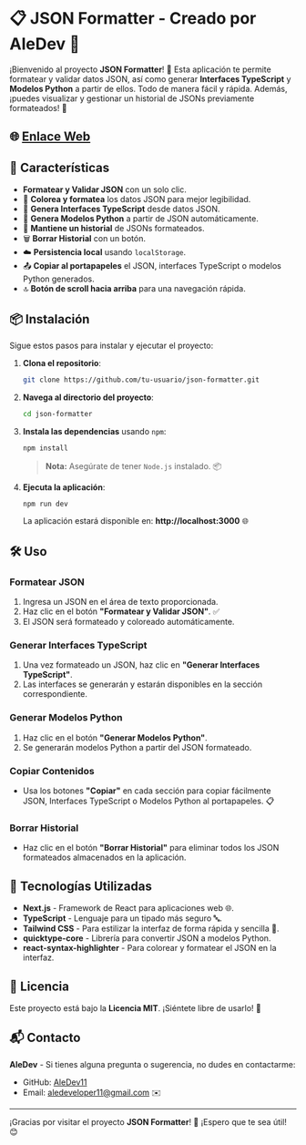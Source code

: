 # 📋 JSON Formatter - Creado por AleDev 🚀

¡Bienvenido al proyecto **JSON Formatter**! 🎉 Esta aplicación te permite formatear y validar datos JSON, así como generar **Interfaces TypeScript** y **Modelos Python** a partir de ellos. Todo de manera fácil y rápida. Además, ¡puedes visualizar y gestionar un historial de JSONs previamente formateados! 📝

## 🌐 [Enlace Web](https://aledev11.github.io/json-formatter/)

## 🌟 Características

- **Formatear y Validar JSON** con un solo clic.
- 🎨 **Colorea y formatea** los datos JSON para mejor legibilidad.
- 📝 **Genera Interfaces TypeScript** desde datos JSON.
- 🐍 **Genera Modelos Python** a partir de JSON automáticamente.
- 📜 **Mantiene un historial** de JSONs formateados.
- 🗑️ **Borrar Historial** con un botón.
- ☁️ **Persistencia local** usando `localStorage`.
- 📤 **Copiar al portapapeles** el JSON, interfaces TypeScript o modelos Python generados.
- 🔝 **Botón de scroll hacia arriba** para una navegación rápida.

## 📦 Instalación

Sigue estos pasos para instalar y ejecutar el proyecto:

1. **Clona el repositorio**:
   
   ```bash
   git clone https://github.com/tu-usuario/json-formatter.git
   ```
   
2. **Navega al directorio del proyecto**:
   
   ```bash
   cd json-formatter
   ```
   
3. **Instala las dependencias** usando `npm`:
   
   ```bash
   npm install
   ```
   
   > **Nota:** Asegúrate de tener `Node.js` instalado. 📦

4. **Ejecuta la aplicación**:
   
   ```bash
   npm run dev
   ```
   
   La aplicación estará disponible en: **http://localhost:3000** 🌐

## 🛠️ Uso

### **Formatear JSON**
1. Ingresa un JSON en el área de texto proporcionada.
2. Haz clic en el botón **"Formatear y Validar JSON"**. ✅
3. El JSON será formateado y coloreado automáticamente.

### **Generar Interfaces TypeScript**
1. Una vez formateado un JSON, haz clic en **"Generar Interfaces TypeScript"**.
2. Las interfaces se generarán y estarán disponibles en la sección correspondiente.

### **Generar Modelos Python**
1. Haz clic en el botón **"Generar Modelos Python"**.
2. Se generarán modelos Python a partir del JSON formateado.

### **Copiar Contenidos**
- Usa los botones **"Copiar"** en cada sección para copiar fácilmente JSON, Interfaces TypeScript o Modelos Python al portapapeles. 📋

### **Borrar Historial**
- Haz clic en el botón **"Borrar Historial"** para eliminar todos los JSON formateados almacenados en la aplicación.
  
## 🔧 Tecnologías Utilizadas

- **Next.js** - Framework de React para aplicaciones web 🌐.
- **TypeScript** - Lenguaje para un tipado más seguro 🔤.
- **Tailwind CSS** - Para estilizar la interfaz de forma rápida y sencilla 🎨.
- **quicktype-core** - Librería para convertir JSON a modelos Python.
- **react-syntax-highlighter** - Para colorear y formatear el JSON en la interfaz.

## 📄 Licencia

Este proyecto está bajo la **Licencia MIT**. ¡Siéntete libre de usarlo! 📜

## 📬 Contacto

**AleDev** - Si tienes alguna pregunta o sugerencia, no dudes en contactarme:

- GitHub: [AleDev11](https://github.com/AleDev11)
- Email: aledeveloper11@gmail.com ✉️

---

¡Gracias por visitar el proyecto **JSON Formatter**! 🌟 ¡Espero que te sea útil! 😊
